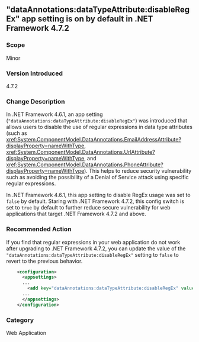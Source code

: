 ## "dataAnnotations:dataTypeAttribute:disableRegEx" app setting is on by default in .NET Framework 4.7.2

### Scope
Minor 

### Version Introduced
4.7.2

### Change Description
In .NET Framework 4.6.1, an app setting (`"dataAnnotations:dataTypeAttribute:disableRegEx"`) was introduced that allows users to disable the use of regular expressions in data type attributes (such as <xref:System.ComponentModel.DataAnnotations.EmailAddressAttribute?displayProperty=nameWithType>, <xref:System.ComponentModel.DataAnnotations.UrlAttribute?displayProperty=nameWithType>, and <xref:System.ComponentModel.DataAnnotations.PhoneAttribute?displayProperty=nameWithType>). This helps to reduce security vulnerability such as avoiding the possibility of a Denial of Service attack using specific regular expressions.<br/>
 
In .NET Framework 4.6.1, this app setting to disable RegEx usage was set to `false` by default. Staring with .NET Framework 4.7.2, this config switch is set to `true` by default to further reduce secure vulnerability for web applications that target .NET Framework 4.7.2 and above.


### Recommended Action
If you find that regular expressions in your web application do not work after upgrading to .NET Framework 4.7.2, you can update the value of the `"dataAnnotations:dataTypeAttribute:disableRegEx"` setting to `false` to revert to the previous behavior.

```xml
    <configuration>
      <appsettings>
      ...
        <add key="dataAnnotations:dataTypeAttribute:disableRegEx" value="false"/>
      ...
      </appsettings>
    </configuration>
```

### Category
Web Application
